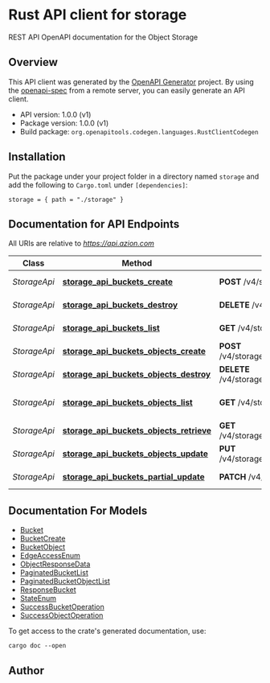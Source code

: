 # Rust API client for storage

REST API OpenAPI documentation for the Object Storage


## Overview

This API client was generated by the [OpenAPI Generator](https://openapi-generator.tech) project.  By using the [openapi-spec](https://openapis.org) from a remote server, you can easily generate an API client.

- API version: 1.0.0 (v1)
- Package version: 1.0.0 (v1)
- Build package: `org.openapitools.codegen.languages.RustClientCodegen`

## Installation

Put the package under your project folder in a directory named `storage` and add the following to `Cargo.toml` under `[dependencies]`:

```
storage = { path = "./storage" }
```

## Documentation for API Endpoints

All URIs are relative to *https://api.azion.com*

Class | Method | HTTP request | Description
------------ | ------------- | ------------- | -------------
*StorageApi* | [**storage_api_buckets_create**](docs/StorageApi.md#storage_api_buckets_create) | **POST** /v4/storage/buckets | Create a new bucket
*StorageApi* | [**storage_api_buckets_destroy**](docs/StorageApi.md#storage_api_buckets_destroy) | **DELETE** /v4/storage/buckets/{name} | Delete a bucket
*StorageApi* | [**storage_api_buckets_list**](docs/StorageApi.md#storage_api_buckets_list) | **GET** /v4/storage/buckets | List buckets
*StorageApi* | [**storage_api_buckets_objects_create**](docs/StorageApi.md#storage_api_buckets_objects_create) | **POST** /v4/storage/buckets/{bucket_name}/objects/{object_key} | Create new object key
*StorageApi* | [**storage_api_buckets_objects_destroy**](docs/StorageApi.md#storage_api_buckets_objects_destroy) | **DELETE** /v4/storage/buckets/{bucket_name}/objects/{object_key} | Delete object key
*StorageApi* | [**storage_api_buckets_objects_list**](docs/StorageApi.md#storage_api_buckets_objects_list) | **GET** /v4/storage/buckets/{bucket_name}/objects | List buckets objects
*StorageApi* | [**storage_api_buckets_objects_retrieve**](docs/StorageApi.md#storage_api_buckets_objects_retrieve) | **GET** /v4/storage/buckets/{bucket_name}/objects/{object_key} | Download object
*StorageApi* | [**storage_api_buckets_objects_update**](docs/StorageApi.md#storage_api_buckets_objects_update) | **PUT** /v4/storage/buckets/{bucket_name}/objects/{object_key} | Update the object key
*StorageApi* | [**storage_api_buckets_partial_update**](docs/StorageApi.md#storage_api_buckets_partial_update) | **PATCH** /v4/storage/buckets/{name} | Update bucket info


## Documentation For Models

 - [Bucket](docs/Bucket.md)
 - [BucketCreate](docs/BucketCreate.md)
 - [BucketObject](docs/BucketObject.md)
 - [EdgeAccessEnum](docs/EdgeAccessEnum.md)
 - [ObjectResponseData](docs/ObjectResponseData.md)
 - [PaginatedBucketList](docs/PaginatedBucketList.md)
 - [PaginatedBucketObjectList](docs/PaginatedBucketObjectList.md)
 - [ResponseBucket](docs/ResponseBucket.md)
 - [StateEnum](docs/StateEnum.md)
 - [SuccessBucketOperation](docs/SuccessBucketOperation.md)
 - [SuccessObjectOperation](docs/SuccessObjectOperation.md)


To get access to the crate's generated documentation, use:

```
cargo doc --open
```

## Author



